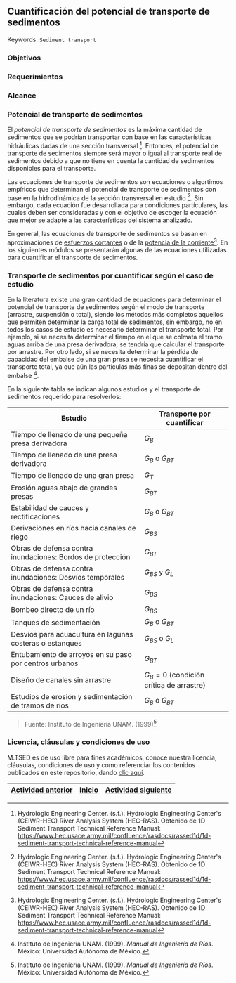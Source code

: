 ## Cuantificación del potencial de transporte de sedimentos
Keywords: `Sediment transport` 

### Objetivos

### Requerimientos

### Alcance

### Potencial de transporte de sedimentos

El _potencial de transporte de sedimentos_ es la máxima cantidad de sedimentos que se podrían transportar con base en las características hidráulicas dadas de una sección transversal [^1]. Entonces, el potencial de transporte de sedimentos siempre será mayor o igual al transporte real de sedimentos debido a que no tiene en cuenta la cantidad de sedimentos disponibles para el transporte.

Las ecuaciones de transporte de sedimentos son ecuaciones o algortimos empíricos que determinan el potencial de transporte de sedimentos con base en la hidrodinámica de la sección transversal en estudio [^1]. Sin embargo, cada ecuación fue desarrollada para condiciones partículares, las cuales deben ser consideradas y con el objetivo de escoger la ecuación que mejor se adapte a las características del sistema analizado.

En general, las ecuaciones de transporte de sedimentos se basan en aproximaciones de [esfuerzos cortantes](https://github.com/mflatouche/M.TSED/tree/main/Section01/1_MovimientoIncipiente) o de la [potencia de la corriente](https://github.com/mflatouche/M.TSED/tree/main/Section01/1_Potencia)[^1]. En los siguientes módulos se presentarán algunas de las ecuaciones utilizadas para cuantificar el transporte de sedimentos.

### Transporte de sedimentos por cuantificar según el caso de estudio

En la literatura existe una gran cantidad de ecuaciones para determinar el potencial de transporte de sedimentos según el modo de transporte (arrastre, suspensión o total), siendo los métodos más completos aquellos que permiten determinar la carga total de sedimentos, sin embargo, no en todos los casos de estudio es necesario determinar el transporte total. Por ejemplo, si se necesita determinar el tiempo en el que se colmata el tramo aguas arriba de una presa derivadora, se tendría que calcular el transporte por arrastre. Por otro lado, si se necesita determinar la pérdida de capacidad del embalse de una gran presa se necesita cuantificar el transporte total, ya que aún las partículas más finas se depositan dentro del embalse [^2].

En la siguiente tabla se indican algunos estudios y el transporte de sedimentos requerido para resolverlos:

| Estudio | Transporte por cuantificar |
|---|---|
| Tiempo de llenado de una pequeña presa derivadora | $G_{B}$ |
| Tiempo de llenado de una presa derivadora | $G_{B}$ o $G_{BT}$ |
| Tiempo de llenado de una gran presa | $G_{T}$ |
| Erosión aguas abajo de grandes presas | $G_{BT}$ |
| Estabilidad de cauces y rectificaciones | $G_{B}$ o $G_{BT}$ |
| Derivaciones en ríos hacia canales de riego | $G_{BS}$ |
| Obras de defensa contra inundaciones: Bordos de protección | $G_{BT}$ |
| Obras de defensa contra inundaciones: Desvíos temporales | $G_{BS}$ y $G_{L}$  |
| Obras de defensa contra inundaciones: Cauces de alivio | $G_{BS}$ |
| Bombeo directo de un río | $G_{BS}$ |
| Tanques de sedimentación | $G_{B}$ o $G_{BT}$ |
| Desvíos para acuacultura en lagunas costeras o estanques | $G_{BS}$ o $G_{L}$  |
| Entubamiento de arroyos en su paso por centros urbanos | $G_{BT}$ |
| Diseño de canales sin arrastre | $G_{B}=0$ (condición crítica de arrastre) |
| Estudios de erosión y sedimentación de tramos de ríos | $G_{B}$ o $G_{BT}$ |

> Fuente: Instituto de Ingeniería UNAM. (1999)[^2]

### Licencia, cláusulas y condiciones de uso

M.TSED es de uso libre para fines académicos, conoce nuestra licencia, cláusulas, condiciones de uso y como referenciar los contenidos publicados en este repositorio, dando [clic aquí](https://github.com/mflatouche/M.TSED/wiki/License).


| [Actividad anterior]() | [Inicio](https://github.com/mflatouche/M.TSED/wiki) | [Actividad siguiente]()  |
|------------------------|----------------------------------------------------|----------------------------------------------------------------------------------------|


[^1]: Hydrologic Engineering Center. (s.f.). Hydrologic Engineering Center's (CEIWR-HEC) River Analysis System (HEC-RAS). Obtenido de 1D Sediment Transport Technical Reference Manual: https://www.hec.usace.army.mil/confluence/rasdocs/rassed1d/1d-sediment-transport-technical-reference-manual
[^2]: Instituto de Ingeniería UNAM. (1999). _Manual de Ingeniería de Ríos_. México: Universidad Autónoma de México.
[^3]:Rodríguez Díaz, H. A. (2010). _Hidráulica Fluvial. Fundamentos y aplicaciones. Socavación_. Colombia: Editorial Escuela Colombiana de Ingeniería.

